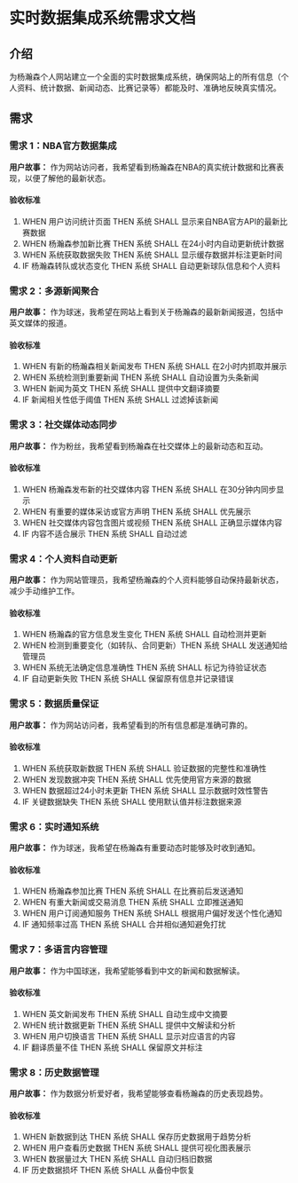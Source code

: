 # 实时数据集成系统需求文档

## 介绍

为杨瀚森个人网站建立一个全面的实时数据集成系统，确保网站上的所有信息（个人资料、统计数据、新闻动态、比赛记录等）都能及时、准确地反映真实情况。

## 需求

### 需求 1：NBA官方数据集成

**用户故事：** 作为网站访问者，我希望看到杨瀚森在NBA的真实统计数据和比赛表现，以便了解他的最新状态。

#### 验收标准

1. WHEN 用户访问统计页面 THEN 系统 SHALL 显示来自NBA官方API的最新比赛数据
2. WHEN 杨瀚森参加新比赛 THEN 系统 SHALL 在24小时内自动更新统计数据
3. WHEN 系统获取数据失败 THEN 系统 SHALL 显示缓存数据并标注更新时间
4. IF 杨瀚森转队或状态变化 THEN 系统 SHALL 自动更新球队信息和个人资料

### 需求 2：多源新闻聚合

**用户故事：** 作为球迷，我希望在网站上看到关于杨瀚森的最新新闻报道，包括中英文媒体的报道。

#### 验收标准

1. WHEN 有新的杨瀚森相关新闻发布 THEN 系统 SHALL 在2小时内抓取并展示
2. WHEN 系统检测到重要新闻 THEN 系统 SHALL 自动设置为头条新闻
3. WHEN 新闻为英文 THEN 系统 SHALL 提供中文翻译摘要
4. IF 新闻相关性低于阈值 THEN 系统 SHALL 过滤掉该新闻

### 需求 3：社交媒体动态同步

**用户故事：** 作为粉丝，我希望看到杨瀚森在社交媒体上的最新动态和互动。

#### 验收标准

1. WHEN 杨瀚森发布新的社交媒体内容 THEN 系统 SHALL 在30分钟内同步显示
2. WHEN 有重要的媒体采访或官方声明 THEN 系统 SHALL 优先展示
3. WHEN 社交媒体内容包含图片或视频 THEN 系统 SHALL 正确显示媒体内容
4. IF 内容不适合展示 THEN 系统 SHALL 自动过滤

### 需求 4：个人资料自动更新

**用户故事：** 作为网站管理员，我希望杨瀚森的个人资料能够自动保持最新状态，减少手动维护工作。

#### 验收标准

1. WHEN 杨瀚森的官方信息发生变化 THEN 系统 SHALL 自动检测并更新
2. WHEN 检测到重要变化（如转队、合同更新）THEN 系统 SHALL 发送通知给管理员
3. WHEN 系统无法确定信息准确性 THEN 系统 SHALL 标记为待验证状态
4. IF 自动更新失败 THEN 系统 SHALL 保留原有信息并记录错误

### 需求 5：数据质量保证

**用户故事：** 作为网站访问者，我希望看到的所有信息都是准确可靠的。

#### 验收标准

1. WHEN 系统获取新数据 THEN 系统 SHALL 验证数据的完整性和准确性
2. WHEN 发现数据冲突 THEN 系统 SHALL 优先使用官方来源的数据
3. WHEN 数据超过24小时未更新 THEN 系统 SHALL 显示数据时效性警告
4. IF 关键数据缺失 THEN 系统 SHALL 使用默认值并标注数据来源

### 需求 6：实时通知系统

**用户故事：** 作为球迷，我希望在杨瀚森有重要动态时能够及时收到通知。

#### 验收标准

1. WHEN 杨瀚森参加比赛 THEN 系统 SHALL 在比赛前后发送通知
2. WHEN 有重大新闻或交易消息 THEN 系统 SHALL 立即推送通知
3. WHEN 用户订阅通知服务 THEN 系统 SHALL 根据用户偏好发送个性化通知
4. IF 通知频率过高 THEN 系统 SHALL 合并相似通知避免打扰

### 需求 7：多语言内容管理

**用户故事：** 作为中国球迷，我希望能够看到中文的新闻和数据解读。

#### 验收标准

1. WHEN 英文新闻发布 THEN 系统 SHALL 自动生成中文摘要
2. WHEN 统计数据更新 THEN 系统 SHALL 提供中文解读和分析
3. WHEN 用户切换语言 THEN 系统 SHALL 显示对应语言的内容
4. IF 翻译质量不佳 THEN 系统 SHALL 保留原文并标注

### 需求 8：历史数据管理

**用户故事：** 作为数据分析爱好者，我希望能够查看杨瀚森的历史表现趋势。

#### 验收标准

1. WHEN 新数据到达 THEN 系统 SHALL 保存历史数据用于趋势分析
2. WHEN 用户查看历史数据 THEN 系统 SHALL 提供可视化图表展示
3. WHEN 数据量过大 THEN 系统 SHALL 自动归档旧数据
4. IF 历史数据损坏 THEN 系统 SHALL 从备份中恢复